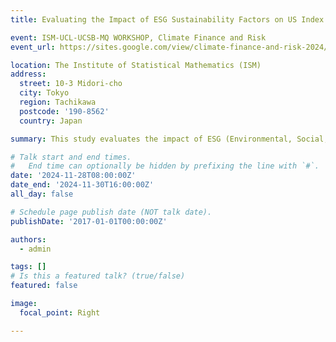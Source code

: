 ```yaml
---
title: Evaluating the Impact of ESG Sustainability Factors on US Index Returns 

event: ISM-UCL-UCSB-MQ WORKSHOP, Climate Finance and Risk
event_url: https://sites.google.com/view/climate-finance-and-risk-2024/home

location: The Institute of Statistical Mathematics (ISM)
address:
  street: 10-3 Midori-cho
  city: Tokyo
  region: Tachikawa
  postcode: '190-8562'
  country: Japan 

summary: This study evaluates the impact of ESG (Environmental, Social, and Governance) sustainability factors on U.S. equity indices using various factor models. The analysis focuses on Morningstar's U.S. market and sustainability indices from 2013 to 2022, excluding the COVID-19 period. The study employs three types of models, a standard factor model, a time series factor model, and a functional factor model. The standard factor model assesses the instantaneous effect of ESG factors on index returns, revealing that sustainability indices effectively mitigate ESG-related risks, while traditional U.S. indices are more sensitive to these factors. The time series factor model investigates the time-lagging effects of ESG factors, showing that sustainability indices exhibit a stronger correlation with ESG factors over time, especially in the short term. Finally, the functional factor model explores the dynamic and cumulative effects of ESG factors, highlighting their significant impact on sustainability indices compared to traditional indices.

# Talk start and end times.
#   End time can optionally be hidden by prefixing the line with `#`.
date: '2024-11-28T08:00:00Z'
date_end: '2024-11-30T16:00:00Z'
all_day: false

# Schedule page publish date (NOT talk date).
publishDate: '2017-01-01T00:00:00Z'

authors:
  - admin

tags: []
# Is this a featured talk? (true/false)
featured: false

image:
  focal_point: Right

---
```

